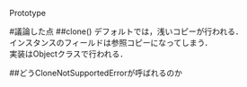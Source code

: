 Prototype


#議論した点
##clone()
デフォルトでは，浅いコピーが行われる．  
インスタンスのフィールドは参照コピーになってしまう．  
実装はObjectクラスで行われる．

##どうCloneNotSupportedErrorが呼ばれるのか

